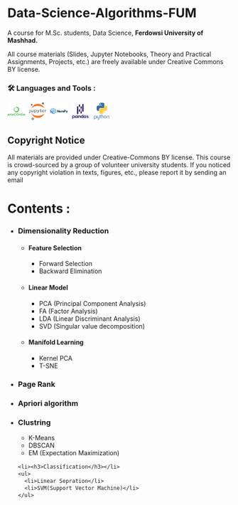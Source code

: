 # Data-Science-Algorithms-FUM

A course for M.Sc. students, Data Science, <b>Ferdowsi University of Mashhad.</b>


All course materials (Slides, Jupyter Notebooks, Theory and Practical Assignments, Projects, etc.) are freely available under Creative Commons BY license.


### :hammer_and_wrench: Languages and Tools :

  <img src="https://github.com/devicons/devicon/blob/master/icons/anaconda/anaconda-original-wordmark.svg" title="anaconda" alt="anaconda" width="40" height="40"/>&nbsp;
  <img src="https://github.com/devicons/devicon/blob/master/icons/jupyter/jupyter-original-wordmark.svg" title="Jupyter" alt="Jupyter" width="40" height="40"/>&nbsp;
  <img src="https://github.com/devicons/devicon/blob/master/icons/numpy/numpy-original-wordmark.svg" title="Numpy" alt="Numpy" width="40" height="40"/>&nbsp;
  <img src="https://github.com/devicons/devicon/blob/master/icons/pandas/pandas-original-wordmark.svg" title="Pandas" alt="Pandas" width="40" height="40"/>&nbsp;
  <img src="https://github.com/devicons/devicon/blob/master/icons/python/python-original-wordmark.svg" title="Python" alt="Python " width="40" height="40"/>&nbsp;


## Copyright Notice
All materials are provided under Creative-Commons BY license. This course is crowd-sourced by a group of volunteer university students. If you noticed any copyright violation in texts, figures, etc., please report it by sending an email


# Contents : 
<ul>
  <li><h3>Dimensionality Reduction</h3></li>
  
  <ul>
    <li><h4>Feature Selection</h4></li>
    <ul>
      <li>Forward Selection</li>
      <li>Backward Elimination</li>
    </ul> 
  </ul>
    
  <ul>
    <li><h4>Linear Model</h4></li>
     <ul>
      <li>PCA (Principal Component Analysis)</li>
      <li>FA (Factor Analysis)</li>
      <li>LDA (Linear Discriminant Analysis)</li>
      <li>SVD (Singular value decomposition)</li>
    </ul> 
   </ul>
  
  <ul>
    <li><h4>Manifold Learning</h4></li>
     <ul>
      <li>Kernel PCA</li>
      <li>T-SNE</li>
    </ul> 
  </ul>
  
  <li><h3>Page Rank</h3></li>
  <li><h3>Apriori algorithm</h3></li>
  
  <li><h3>Clustring</h3></li>
    <ul>
      <li>K-Means</li>
      <li>DBSCAN</li>
      <li>EM (Expectation Maximization)</li>
    </ul> 
    
    
    <li><h3>Classification</h3></li>
    <ul>
      <li>Linear Sepration</li>
      <li>SVM(Support Vector Machine)</li>
    </ul> 
  
  
    
</ul>




